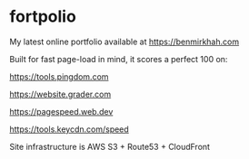 # fortpolio
My latest online portfolio available at https://benmirkhah.com

Built for fast page-load in mind, it scores a perfect 100 on:

https://tools.pingdom.com 

https://website.grader.com

https://pagespeed.web.dev

https://tools.keycdn.com/speed

Site infrastructure is AWS S3 + Route53 + CloudFront

